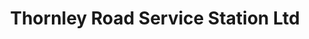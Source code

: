 ---
title: "Thornley Road Service Station Ltd"
url: /durham/thornley-road-service-station-ltd/
shop: car repair
---